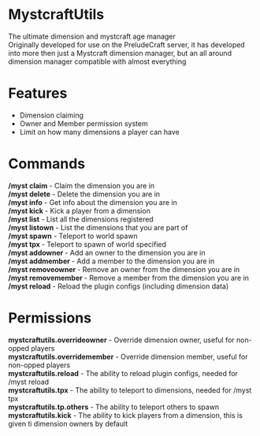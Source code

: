 # MystcraftUtils
The ultimate dimension and mystcraft age manager
<br/>
Originally developed for use on the PreludeCraft server, it has developed into more then just a Mystcraft dimension manager, but an all around dimension manager compatible with almost everything

# Features
- Dimension claiming
- Owner and Member permission system
- Limit on how many dimensions a player can have

# Commands
<b>/myst claim</b> - Claim the dimension you are in<br/>
<b>/myst delete</b> - Delete the dimension you are in<br/>
<b>/myst info</b> - Get info about the dimension you are in<br/>
<b>/myst kick <player></b> - Kick a player from a dimension<br/>
<b>/myst list</b> - List all the dimensions registered<br/>
<b>/myst listown</b> - List the dimensions that you are part of<br/>
<b>/myst spawn</b> - Teleport to world spawn<br/>
<b>/myst tpx <dimension></b> - Teleport to spawn of world specified<br/>
<b>/myst addowner <player></b> - Add an owner to the dimension you are in<br/>
<b>/myst addmember <player></b> - Add a member to the dimension you are in<br/>
<b>/myst removeowner <player></b> - Remove an owner from the dimension you are in<br/>
<b>/myst removemember <player></b> - Remove a member from the dimension you are in<br/>
<b>/myst reload</b> - Reload the plugin configs (including dimension data)<br/>

# Permissions
<b>mystcraftutils.overrideowner</b> - Override dimension owner, useful for non-opped players<br/>
<b>mystcraftutils.overridemember</b> - Override dimension member, useful for non-opped players<br/>
<b>mystcraftutils.reload</b> - The ability to reload plugin configs, needed for /myst reload<br/>
<b>mystcraftutils.tpx</b> - The ability to teleport to dimensions, needed for /myst tpx<br/>
<b>mystcraftutils.tp.others</b> - The ability to teleport others to spawn<br/>
<b>mystcraftutils.kick</b> - The ability to kick players from a dimension, this is given ti dimension owners by default<br/>